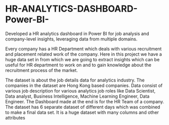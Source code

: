 # HR-ANALYTICS-DASHBOARD-Power-BI-
Developed a HR analytics dashboard in Power BI for job analysis and company-level insights, leveraging data from multiple domains.

Every company has a HR Department which deals with various recruitment and
placement related work of the company. Here in this project we have a huge data set
in from which we are going to extract insights which can be useful for HR department
to work on and to gain knowledge about the recruitment process of the market.

The dataset is about the job details data for analytics industry. The companies in the dataset are 
Hong Kong based companies. Data consist of various job description for various analytics job 
roles like Data Scientist, Data analyst, Business Intelligence, Machine Learning Engineer, Data 
Engineer. The Dashboard made at the end is for the HR Team of a company.
The dataset has 6 separate dataset of different days which was combined to make a final data 
set. It is a huge dataset with many columns and other attributes
